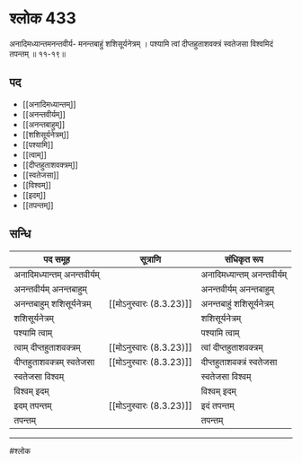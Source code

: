 # श्लोक 433

अनादिमध्यान्तमनन्तवीर्य-
मनन्तबाहुं शशिसूर्यनेत्रम् ।
पश्यामि त्वां दीप्तहुताशवक्त्रं
स्वतेजसा विश्वमिदं तपन्तम् ॥ ११-१९॥


## पद 

- [[अनादिमध्यान्तम्]]
- [[अनन्तवीर्यम्]]
- [[अनन्तबाहुम्]]
- [[शशिसूर्यनेत्रम्]]
- [[पश्यामि]]
- [[त्वाम्]]
- [[दीप्तहुताशवक्त्रम्]]
- [[स्वतेजसा]]
- [[विश्वम्]]
- [[इदम्]]
- [[तपन्तम्]]

## सन्धि

| पद समूह | सूत्राणि | संधिकृत रूप |
| ----- | ----- | ----- |
| अनादिमध्यान्तम् अनन्तवीर्यम् |  | अनादिमध्यान्तम् अनन्तवीर्यम् |
| अनन्तवीर्यम् अनन्तबाहुम् |  | अनन्तवीर्यम् अनन्तबाहुम् |
| अनन्तबाहुम् शशिसूर्यनेत्रम् |  [[मोऽनुस्वारः (8.3.23)]] | अनन्तबाहुं शशिसूर्यनेत्रम् |
| शशिसूर्यनेत्रम् |  | शशिसूर्यनेत्रम् |
| पश्यामि त्वाम् |  | पश्यामि त्वाम् |
| त्वाम् दीप्तहुताशवक्त्रम् |  [[मोऽनुस्वारः (8.3.23)]] | त्वां दीप्तहुताशवक्त्रम् |
| दीप्तहुताशवक्त्रम् स्वतेजसा |  [[मोऽनुस्वारः (8.3.23)]] | दीप्तहुताशवक्त्रं स्वतेजसा |
| स्वतेजसा विश्वम् |  | स्वतेजसा विश्वम् |
| विश्वम् इदम् |  | विश्वम् इदम् |
| इदम् तपन्तम् |  [[मोऽनुस्वारः (8.3.23)]] | इदं तपन्तम् |
| तपन्तम् |  | तपन्तम् |


---

#श्लोक